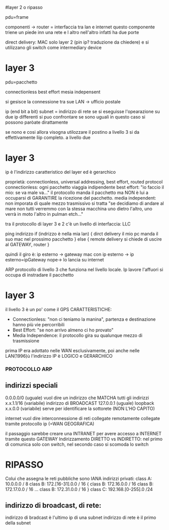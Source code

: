 #layer 2 o ripasso

pdu=frame

componenti -> router = interfaccia tra lan e internet
                questo componente triene un piede inn una rete e l altro nell'altro infatti ha due porte

direct delivery: MAC solo layer 2 (pin ip? traduzione da chiedere) e si utilizzano gli switch come intermediary device

# layer 3

pdu=pacchetto

connectionless best effort mesia indepensent

si gesisce la connessione tra sue LAN  -> ufficio postale

ip (end bit a bit) subnet = indirizzo di rete
se si eseguisse l'opearazione su due ip differenti si puo confrontare se sono uguali
in questo caso si possono paròate dirattamente

se nono e cosi allora visogna utilozzare il postino
a livello 3 si da effettivamente lìip completo. a livello due 


# layer 3

ip è l'indirizzo caratteristico del layer ed è gerarchico

proprietà: connectionless, universal addressing, best effort, routed protocol 
connectionless: ogni pacchetto viaggia indipendente
best effort: "io faccio il mio: se va male va..." il protocollo manda il pacchetto ma NON è lui a occuparsi di GARANTIRE 
la ricezione del pacchetto.
media independent: non imporata di quale mezzo trasmissivo si tratta "se decidiamo di andare al mare non tutti verremmo con la stessa macchina uno dietro l'altro, uno verrà in moto l'altro in pulman etch..."

tra il protocollo di layer 3 e 2 c'è un livello di interfaccia: LLC

ping indirizzo
if (indrizzo è nella mia lan) 
{
  dirct delivery
  il mio pc manda il suo mac nel prossimo pacchetto
}
else
{
  remote delivery
  si chiede di uscire al GATEWAY, router
}

quindi il giro è: ip esterno -> gateway mac con ip esterno -> ip esterno=ipGateway nope-> lo lancia su internet

ARP protocollo di livello 3 che funziona nel livello locale. Ip lavore l'affuori si occupa di instradare il pacchetto 

# layer 3
il livello 3 è un po' come il GPS
CARATTERISTICHE: 
* Connectionless: "non ci teniamo la manina", partenza e destinazione hanno più vie percorribili
* Best Effort: "se non arrivo almeno ci ho provato"
* Media Independence: il protocollo gira su qualunque mezzo di trasmissione

prima IP era adottato nelle WAN esclusivamente, poi anche nelle LAN(1996)ù
l'indirizzo IP è LOGICO e GERARCHICO

### PROTOCOLLO ARP


## indirizzi speciali
0.0.0.0/0 (uguale) vuol dire un indirizzo che MATCHA tutti gli indirizzi 
x.x.1.1/16 (variabile) indirizzo di BROADCAST
127.0.0.1 (uguale) loopback
x.x.0.0 (variabile) serve per identificare la sottorete (NON L'HO CAPITO)

internet vuol dire interconnessione di reti collegate remotamente collegate tramite protocollo ip  (=WAN GEOGRAFICA)

il passaggio sarebbe creare una INTRANET per avere accesso a INTERNET tramite questo GATEWAY
Indirizzamento DIRETTO vs INDIRETTO: nel primo di comunica solo con switch, nel secondo caso si scomoda lo switch

# RIPASSO
Colui che assegna le reti pubbliche sono IANA
indirizzi privati:
class A: 10.0.0.0 / 8
class B: 172.[16-31].0.0 / 16
{
  class B: 172.16.0.0 / 16
  class B: 172.17.0.0 / 16
  ...
  class B: 172.31.0.0 / 16
}
class C: 192.168.[0-255].0 /24

## indirizzo di broadcast, di rete:

indirizzo di bradcast è l'ultimo ip di una subnet
indirizzo di rete è il primo della subnet

